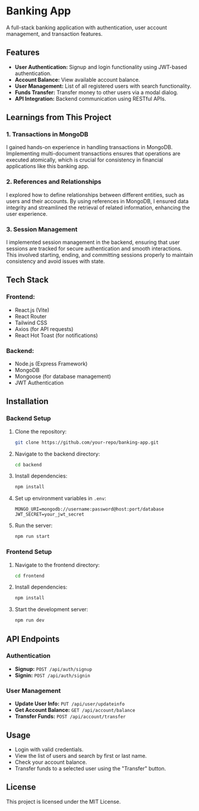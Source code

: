 # Banking App

A full-stack banking application with authentication, user account management, and transaction features.

## Features

- **User Authentication:** Signup and login functionality using JWT-based authentication.
- **Account Balance:** View available account balance.
- **User Management:** List of all registered users with search functionality.
- **Funds Transfer:** Transfer money to other users via a modal dialog.
- **API Integration:** Backend communication using RESTful APIs.

## Learnings from This Project

### 1. Transactions in MongoDB
I gained hands-on experience in handling transactions in MongoDB. Implementing multi-document transactions ensures that operations are executed atomically, which is crucial for consistency in financial applications like this banking app.

### 2. References and Relationships
I explored how to define relationships between different entities, such as users and their accounts. By using references in MongoDB, I ensured data integrity and streamlined the retrieval of related information, enhancing the user experience.

### 3. Session Management
I implemented session management in the backend, ensuring that user sessions are tracked for secure authentication and smooth interactions. This involved starting, ending, and committing sessions properly to maintain consistency and avoid issues with state.

## Tech Stack

### Frontend:
- React.js (Vite)
- React Router
- Tailwind CSS
- Axios (for API requests)
- React Hot Toast (for notifications)

### Backend:
- Node.js (Express Framework)
- MongoDB
- Mongoose (for database management)
- JWT Authentication

## Installation

### Backend Setup
1. Clone the repository:
   ```sh
   git clone https://github.com/your-repo/banking-app.git
   ```
2. Navigate to the backend directory:
   ```sh
   cd backend
   ```
3. Install dependencies:
   ```sh
   npm install
   ```
4. Set up environment variables in `.env`:
   ```env
   MONGO_URI=mongodb://username:password@host:port/database
   JWT_SECRET=your_jwt_secret
   ```
5. Run the server:
   ```sh
   npm run start
   ```

### Frontend Setup
1. Navigate to the frontend directory:
   ```sh
   cd frontend
   ```
2. Install dependencies:
   ```sh
   npm install
   ```
3. Start the development server:
   ```sh
   npm run dev
   ```

## API Endpoints

### Authentication
- **Signup:** `POST /api/auth/signup`
- **Signin:** `POST /api/auth/signin`

### User Management
- **Update User Info:** `PUT /api/user/updateinfo`
- **Get Account Balance:** `GET /api/account/balance`
- **Transfer Funds:** `POST /api/account/transfer`

## Usage
- Login with valid credentials.
- View the list of users and search by first or last name.
- Check your account balance.
- Transfer funds to a selected user using the "Transfer" button.

## License
This project is licensed under the MIT License.

